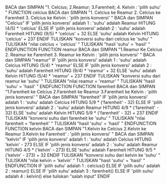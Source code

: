 BACA dan SIMPAN "1. Celcius; 2.Reamur; 3.Farenheit; 4. Kelvin : 'pilih suhu' "
FUNCTION celcius
  BACA dan SIMPAN "1. Celcius ke Reamur 2. Celcius ke Farenheit 3. Celcius ke Kelvin : 'pilih jenis konversi' "
  BACA dan SIMPAN "Celcius"
  IF 'pilih jenis konversi' adalah 1 :
    'suhu' adalah Reamur
    HITUNG (4/5) * 'celcius'
  ELSE IF 'pilih jenis konversi' adalah 2 :
    'suhu' adalah Farenheit
     HITUNG (9/5) * 'celcius' + 32
  ELSE
     'suhu' adalah Kelvin
     HITUNG 'celcius' + 237
  ENDIF
  TULISKAN "konversi suhu dari celcius ke 'suhu' "
  TULISKAN "nilai celcius = 'celcius' "
  TULISKAN "hasil 'suhu' = 'hasil' "
ENDFUNCTION
FUNCTION reamur
  BACA dan SIMPAN "1.Reamur Ke Celcius 2. Reamur ke Farenheit 3. Reamur ke Kelvin : 'pilih jenis konversi' "
  BACA dan SIMPAN "reamur"
  IF 'pilih jenis konversi' adalah 1 :
    'suhu' adalah Celcius
    HITUNG (5/4) * 'reamur'
  ELSE IF 'pilih jenis konversi' adalah 2 :
    'suhu' adalah Farenheit
     HITUNG (9/4) * 'reamur' + 32
  ELSE
     'suhu' adalah Kelvin
     HITUNG (5/4) * 'reamur' + 237
  ENDIF
  TULISKAN "konversi suhu dari reamur ke 'suhu' "
  TULISKAN "nilai reamur = 'reamur' "
  TULISKAN "hasil 'suhu' = 'hasil' "
ENDFUNCTION
FUNCTION farenheit
  BACA dan SIMPAN "1.Farenheit ke Celcius 2.Farenheit ke Reamur 3.Farenheit ke Kelvin : 'pilih jenis konversi' "
  BACA dan SIMPAN "farenheit"
  IF 'pilih jenis konversi' adalah 1 :
    'suhu' adalah Celcius
    HITUNG 5/9 * ('farenheit' - 32)
  ELSE IF 'pilih jenis konversi' adalah 2 :
    'suhu' adalah Reamur
     HITUNG 4/9 * ('farenheit' - 32)
  ELSE
     'suhu' adalah Kelvin
     HITUNG 5/9 * ('farenheit' - 32) + 237
  ENDIF
  TULISKAN "konversi suhu dari farenheit ke 'suhu' "
  TULISKAN "nilai farenheit = 'farenheit' "
  TULISKAN "hasil 'suhu' = 'hasil' "
ENDFUNCTION
FUNCTION kelvin
  BACA dan SIMPAN "1.Kelvin ke Celcius 2.Kelvin ke Reamur 3.Kelvin ke Farenheit' : 'pilih jenis konversi' "
  BACA dan SIMPAN "kelvin"
  IF 'pilih jenis konversi' adalah 1 :
    'suhu' adalah Celcius
    HITUNG 'kelvin' - 273
  ELSE IF 'pilih jenis konversi' adalah 2 :
    'suhu' adalah Reamur
     HITUNG 4/5 * ('kelvin' - 273)
  ELSE
     'suhu' adalah Farenheit
     HITUNG 9/5 * ('kelvin' - 273) + 32
  ENDIF
  TULISKAN "konversi suhu dari kelvin ke 'suhu' "
  TULISKAN "nilai kelvin = 'kelvin' "
  TULISKAN "hasil 'suhu' = 'hasil' "
ENDFUNCTION
IF 'pilih suhu' adalah 1 :
  celcius()
ELSE IF 'pilih suhu' adalah 2 :
  reamur()
ELSE IF 'pilih suhu' adalah 3 :
  farenheit()
ELSE IF 'pilih suhu' adalah 4 :
  kelvin()
else
  tuliskan "salah input"
ENDIF
